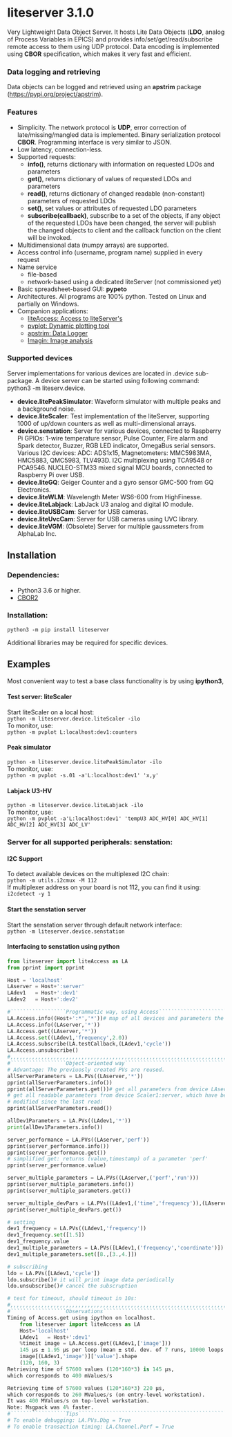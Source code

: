 # liteserver 3.1.0
Very Lightweight Data Object Server. 
It hosts Lite Data Objects (**LDO**, analog of Process Variables in 
EPICS) and provides info/set/get/read/subscribe remote access to them using 
UDP protocol. Data encoding is implemented using **CBOR** specification, 
which makes it very fast and efficient.

### Data logging and retrieving
Data objects can be logged and retrieved using an **apstrim** package (https://pypi.org/project/apstrim).

### Features
 - Simplicity. The network protocol is **UDP**, error correction of 
late/missing/mangled data is implemented. Binary serialization protocol **CBOR**. 
Programming interface is very similar to JSON.
 - Low latency, connection-less.
 - Supported requests:
   - **info()**, returns dictionary with information on requested LDOs and 
   parameters
   - **get()**, returns dictionary of values of requested LDOs and parameters
   - **read()**, returns dictionary of changed readable (non-constant) 
   parameters of requested LDOs
   - **set()**, set values or attributes of requested LDO parameters
   - **subscribe(callback)**, subscribe to a set of the objects, if any object 
of the requested LDOs have been changed, the server will publish the changed 
objects to client and the callback function on the client will be invoked.
 - Multidimensional data (numpy arrays) are supported.
 - Access control info (username, program name) supplied in every request
 - Name service
   - file-based
   - network-based using a dedicated liteServer  (not commissioned yet)
 - Basic spreadsheet-based GUI: **pypeto**
 - Architectures. All programs are 100% python. Tested on Linux and partially on Windows.
 - Companion applications:
   - [liteAccess: Access to liteServer's](https://pypi.org/project/liteaccess)
   - [pvplot: Dynamic plotting tool](https://pypi.org/project/pvplot)
   - [apstrim: Data Logger](https://pypi.org/project/apstrim)
   - [Imagin: Image analysis](https://github.com/ASukhanov/Imagin) 

### Supported devices
Server implementations for various devices are located in .device sub-package. 
A device server can be started using following command:<br>
    python3 -m liteserv.device.<deviceName> <Arguments>

- **device.litePeakSimulator**: Waveform simulator with multiple peaks and a background noise.
- **device.liteScaler**: Test implementation of the liteServer, 
supporting 1000 of up/down counters as well as multi-dimensional arrays.
- **device.senstation**: Server for various devices, connected to Raspberry Pi
GPIOs: 1-wire temperature sensor, Pulse Counter, Fire alarm and Spark detector,
Buzzer, RGB LED indicator, OmegaBus serial sensors. 
Various I2C devices: ADC: ADS1x15, Magnetometers: MMC5983MA, HMC5883, QMC5983, 
TLV493D.
I2C multiplexing using TCA9548 or PCA9546.
NUCLEO-STM33 mixed signal MCU boards, connected to Raspberry Pi over USB.
- **device.liteGQ**: Geiger Counter and a gyro sensor GMC-500 from GQ Electronics.
- **device.liteWLM**: Wavelength Meter WS6-600 from HighFinesse.
- **device.liteLabjack**: LabJack U3 analog and digital IO module.
- **device.liteUSBCam**: Server for USB cameras.
- **device.liteUvcCam**: Server for USB cameras using UVC library.
- **device.liteVGM**: (Obsolete) Server for multiple gaussmeters from AlphaLab Inc.

## Installation

### Dependencies:
- Python3 3.6 or higher.
- [CBOR2](https://pypi.org/project/cbor2/)

### Installation:<br>
```python3 -m pip install liteserver```

Additional libraries may be required for specific devices.

## Examples
Most convenient way to test a base class functionality is by using **ipython3**, 

#### Test server: liteScaler
Start liteScaler on a local host:<br>
```python -m liteserver.device.liteScaler -ilo```<br>
To monitor, use:<br>
```python -m pvplot L:localhost:dev1:counters```

#### Peak simulator
```python -m liteserver.device.litePeakSimulator -ilo```<br>
To monitor, use:<br>
```python -m pvplot -s.01 -a'L:localhost:dev1' 'x,y'```

#### Labjack U3-HV
```python -m liteserver.device.liteLabjack -ilo```<br>
To monitor, use:<br>
```python -m pvplot -a'L:localhost:dev1' 'tempU3 ADC_HV[0] ADC_HV[1] ADC_HV[2] ADC_HV[3] ADC_LV'```

### Server for all supported peripherals: senstation:
#### I2C Support
To detect available devices on the multiplexed I2C chain:<br>
```python -m utils.i2cmux -M 112```<br>
If multiplexer address on your board is not 112, you can find it using:<br>
```i2cdetect -y 1```

#### Start the senstation server
Start the senstation server through default network interface:<br>
```python -m liteserver.device.senstation```

#### Interfacing to senstation using python
```python
from liteserver import liteAccess as LA 
from pprint import pprint

Host = 'localhost'
LAserver = Host+':server'
LAdev1   = Host+':dev1'
LAdev2   = Host+':dev2'

#``````````````````Programmatic way, using Access`````````````````````````````
LA.Access.info((Host+':*','*'))# map of all devices and parameters the Host
LA.Access.info((LAserver,'*'))
LA.Access.get((LAserver,'*'))
LA.Access.set((LAdev1,'frequency',2.0))
LA.Access.subscribe(LA.testCallback,(LAdev1,'cycle'))
LA.Access.unsubscribe()
#,,,,,,,,,,,,,,,,,,,,,,,,,,,,,,,,,,,,,,,,,,,,,,,,,,,,,,,,,,,,,,,,,,,,,,,,,,,,,	
#``````````````````Object-oriented way````````````````````````````````````````
# Advantage: The previuosly created PVs are reused.
allServerParameters = LA.PVs((LAserver,'*'))
pprint(allServerParameters.info())
pprint(allServerParameters.get())# get all parameters from device LAserver
# get all readable parameters from device Scaler1:server, which have been 
# modified since the last read:
pprint(allServerParameters.read())

allDev1Parameters = LA.PVs((LAdev1,'*'))
print(allDev1Parameters.info())

server_performance = LA.PVs((LAserver,'perf'))
pprint(server_performance.info())
pprint(server_performance.get())
# simplified get: returns (value,timestamp) of a parameter 'perf' 
pprint(server_performance.value)

server_multiple_parameters = LA.PVs((LAserver,('perf','run')))
pprint(server_multiple_parameters.info())
pprint(server_multiple_parameters.get())

server_multiple_devPars = LA.PVs((LAdev1,('time','frequency')),(LAserver,('statistics','perf')))
pprint(server_multiple_devPars.get())

# setting
dev1_frequency = LA.PVs((LAdev1,'frequency'))
dev1_frequency.set([1.5])
dev1_frequency.value
dev1_multiple_parameters = LA.PVs([LAdev1,('frequency','coordinate')])
dev1_multiple_parameters.set([8.,[3.,4.]])

# subscribing
ldo = LA.PVs([LAdev1,'cycle'])
ldo.subscribe()# it will print image data periodically
ldo.unsubscribe()# cancel the subscruption

# test for timeout, should timeout in 10s:
#,,,,,,,,,,,,,,,,,,,,,,,,,,,,,,,,,,,,,,,,,,,,,,,,,,,,,,,,,,,,,,,,,,,,,,,,,,,,,
#``````````````````Observations```````````````````````````````````````````````
Timing of Access.get using ipython on localhost.
    from liteserver import liteAccess as LA
    Host='localhost'
    LAdev1   = Host+':dev1'
    %timeit image = LA.Access.get((LAdev1,['image']))
    145 µs ± 1.95 µs per loop (mean ± std. dev. of 7 runs, 10000 loops each)
    image[(LAdev1,'image')]['value'].shape
    (120, 160, 3)
Retrieving time of 57600 values (120*160*3) is 145 µs,
which corresponds to 400 mValues/s

Retrieving time of 57600 values (120*160*3) 220 µs,
which corresponds to 260 MValues/s (on entry-level workstation). 
It was 400 MValues/s on top-level workstation.
Note: Msgpack was 4% faster.
#``````````````````Tips```````````````````````````````````````````````````````
# To enable debugging: LA.PVs.Dbg = True
# To enable transaction timing: LA.Channel.Perf = True
```
